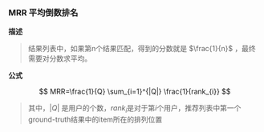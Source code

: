 ### MRR 平均倒数排名

**描述**

> 结果列表中，如果第n个结果匹配，得到的分数就是 $\frac{1}{n}$ ，最终需要对分数求平均。

**公式**

$$ MRR=\frac{1}{Q} \sum_{i=1}^{|Q|} \frac{1}{rank_{i}} $$

> 其中，$|Q|$ 是用户的个数，$rank_{i}$是对于第$i$个用户，推荐列表中第一个ground-truth结果中的item所在的排列位置